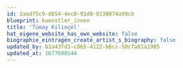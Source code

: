 ```yaml
---
id: 2aad75c9-d654-4ec0-91d8-0230074a99cb
blueprint: kuenstler_innen
title: 'Tümay Kilinçel'
hat_eigene_website_has_own_website: false
biographie_eintragen_create_artist_s_biography: false
updated_by: b1a43fd3-c865-4122-b6cc-50cfa81a1985
updated_at: 1677600144
---
```

